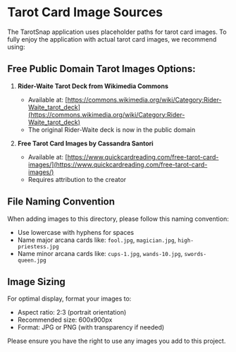 # Tarot Card Image Sources

The TarotSnap application uses placeholder paths for tarot card images. To fully enjoy the application with actual tarot card images, we recommend using:

## Free Public Domain Tarot Images Options:

1. **Rider-Waite Tarot Deck from Wikimedia Commons**
   - Available at: [https://commons.wikimedia.org/wiki/Category:Rider-Waite_tarot_deck](https://commons.wikimedia.org/wiki/Category:Rider-Waite_tarot_deck)
   - The original Rider-Waite deck is now in the public domain

2. **Free Tarot Card Images by Cassandra Santori**
   - Available at: [https://www.quickcardreading.com/free-tarot-card-images/](https://www.quickcardreading.com/free-tarot-card-images/)
   - Requires attribution to the creator

## File Naming Convention

When adding images to this directory, please follow this naming convention:
- Use lowercase with hyphens for spaces
- Name major arcana cards like: `fool.jpg`, `magician.jpg`, `high-priestess.jpg`
- Name minor arcana cards like: `cups-1.jpg`, `wands-10.jpg`, `swords-queen.jpg`

## Image Sizing

For optimal display, format your images to:
- Aspect ratio: 2:3 (portrait orientation)
- Recommended size: 600x900px
- Format: JPG or PNG (with transparency if needed)

Please ensure you have the right to use any images you add to this project. 